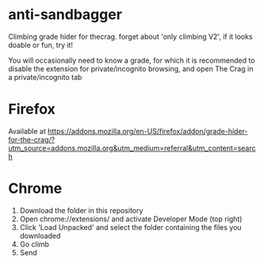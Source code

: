 # anti-sandbagger
Climbing grade hider for thecrag. forget about 'only climbing V2', if it looks doable or fun, try it! 

You will occasionally need to know a grade, for which it is recommended to disable the extension for private/incognito browsing, and open The Crag in a private/incognito tab 

# Firefox
Available at https://addons.mozilla.org/en-US/firefox/addon/grade-hider-for-the-crag/?utm_source=addons.mozilla.org&utm_medium=referral&utm_content=search

# Chrome
1. Download the folder in this repository
2. Open chrome://extensions/ and activate Developer Mode (top right)
3. Click 'Load Unpacked' and select the folder containing the files you downloaded
4. Go climb
5. Send
